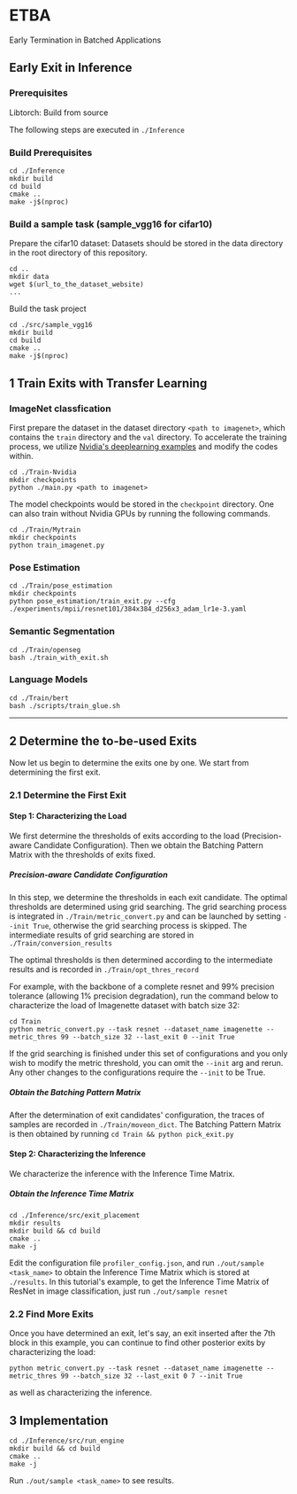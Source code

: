 # ETBA
Early Termination in Batched Applications


## Early Exit in Inference

### Prerequisites
Libtorch: Build from source

The following steps are executed in `./Inference`

### Build Prerequisites

    cd ./Inference
    mkdir build
    cd build
    cmake ..
    make -j$(nproc)

### Build a sample task (sample_vgg16 for cifar10)
Prepare the cifar10 dataset: Datasets should be stored in the data directory in the root directory of this repository.

    cd ..
    mkdir data
    wget $(url_to_the_dataset_website)
    ...


Build the task project

    cd ./src/sample_vgg16
    mkdir build
    cd build
    cmake ..
    make -j$(nproc)

## 1 Train Exits with Transfer Learning

### ImageNet classfication

First prepare the dataset in the dataset directory `<path to imagenet>`, which contains the `train` directory and the `val` directory. To accelerate the training process, we utilize [Nvidia's deeplearning examples](https://github.com/NVIDIA/DeepLearningExamples/tree/master/PyTorch/Classification/ConvNets) and modify the codes within.

    cd ./Train-Nvidia
    mkdir checkpoints
    python ./main.py <path to imagenet>

The model checkpoints would be stored in the `checkpoint` directory. One can also train without Nvidia GPUs by running the following commands.

    cd ./Train/Mytrain
    mkdir checkpoints
    python train_imagenet.py

### Pose Estimation

    cd ./Train/pose_estimation
    mkdir checkpoints
    python pose_estimation/train_exit.py --cfg ./experiments/mpii/resnet101/384x384_d256x3_adam_lr1e-3.yaml
    
### Semantic Segmentation

    cd ./Train/openseg
    bash ./train_with_exit.sh

### Language Models

    cd ./Train/bert
    bash ./scripts/train_glue.sh

---

## 2 Determine the to-be-used Exits

Now let us begin to determine the exits one by one. We start from determining the first exit.

### 2.1 Determine the First Exit

#### Step 1: Characterizing the Load

We first determine the thresholds of exits according to the load (Precision-aware Candidate Configuration). Then we obtain the Batching Pattern Matrix with the thresholds of exits fixed.

##### Precision-aware Candidate Configuration
In this step, we determine the thresholds in each exit candidate. The optimal thresholds are determined using grid searching. The grid searching process is integrated in `./Train/metric_convert.py` and can be launched by setting `--init True`, otherwise the grid searching process is skipped. The intermediate results of grid searching are stored in `./Train/conversion_results`

The optimal thresholds is then determined according to the intermediate results and is recorded in `./Train/opt_thres_record`

For example, with the backbone of a complete resnet and 99% precision tolerance (allowing 1% precision degradation), run the command below to characterize the load of Imagenette dataset with batch size 32:

    cd Train
    python metric_convert.py --task resnet --dataset_name imagenette --metric_thres 99 --batch_size 32 --last_exit 0 --init True

If the grid searching is finished under this set of configurations and you only wish to modify the metric threshold, you can omit the `--init` arg and rerun. Any other changes to the configurations require the `--init` to be True.

##### Obtain the Batching Pattern Matrix

After the determination of exit candidates' configuration, the traces of samples are recorded in `./Train/moveon_dict`. The Batching Pattern Matrix is then obtained by running `cd Train && python pick_exit.py`

#### Step 2: Characterizing the Inference

We characterize the inference with the Inference Time Matrix.

##### Obtain the Inference Time Matrix

    cd ./Inference/src/exit_placement
    mkdir results
    mkdir build && cd build
    cmake ..
    make -j

Edit the configuration file `profiler_config.json`, and run `./out/sample <task_name>` to obtain the Inference Time Matrix which is stored at `./results`. In this tutorial's example, to get the Inference Time Matrix of ResNet in image classification, just run `./out/sample resnet`

### 2.2 Find More Exits

Once you have determined an exit, let's say, an exit inserted after the 7th block in this example, you can continue to find other posterior exits by characterizing the load:

    python metric_convert.py --task resnet --dataset_name imagenette --metric_thres 99 --batch_size 32 --last_exit 0 7 --init True

as well as characterizing the inference.

## 3 Implementation

    cd ./Inference/src/run_engine
    mkdir build && cd build
    cmake ..
    make -j

Run `./out/sample <task_name>` to see results.